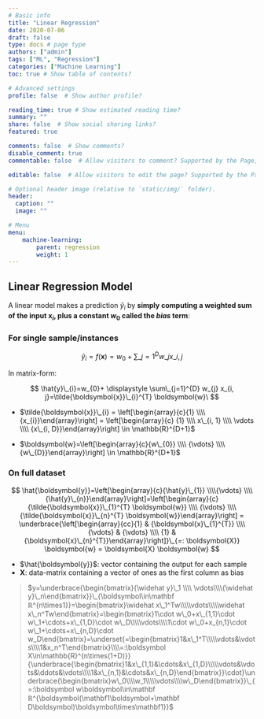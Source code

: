 ```yaml
---
# Basic info
title: "Linear Regression"
date: 2020-07-06
draft: false
type: docs # page type
authors: ["admin"]
tags: ["ML", "Regression"]
categories: ["Machine Learning"]
toc: true # Show table of contents?

# Advanced settings
profile: false  # Show author profile?

reading_time: true # Show estimated reading time?
summary: ""
share: false  # Show social sharing links?
featured: true

comments: false  # Show comments?
disable_comment: true
commentable: false  # Allow visitors to comment? Supported by the Page, Post, and Docs content types.

editable: false  # Allow visitors to edit the page? Supported by the Page, Post, and Docs content types.

# Optional header image (relative to `static/img/` folder).
header:
  caption: ""
  image: ""

# Menu
menu: 
    machine-learning:
        parent: regression
        weight: 1
---
```


## Linear Regression Model

A linear model makes a prediction $\hat{y}_i$ by **simply computing a weighted sum of the input $\boldsymbol{x}_i$, plus a constant $w_0$ called the _bias_ term**:

### For single sample/instances

$$
\hat{y}_i = f \left( \boldsymbol{x} \right) = w_0 + \sum\_{j=1}^{D}w\_{j} x\_{i, j}
$$

In matrix-form:

$$
\hat{y}\_{i}=w_{0}+ \displaystyle \sum\_{j=1}^{D} w_{j} x_{i, j}=\tilde{\boldsymbol{x}}\_{i}^{T} \boldsymbol{w}\
$$

- $\tilde{\boldsymbol{x}}\_{i} = \left[\begin{array}{c}{1} \\\\ {x_{i}}\end{array}\right] = \left[\begin{array}{c} {1} \\\\ x\_{i, 1} \\\\ \vdots \\\\ {x\_{i, D}}\end{array}\right] \in \mathbb{R}^{D+1}$

- $\boldsymbol{w}=\left[\begin{array}{c}{w\_{0}} \\\\ {\vdots} \\\\ {w\_{D}}\end{array}\right] \in \mathbb{R}^{D+1}$

### On full dataset

$$
\hat{\boldsymbol{y}}=\left[\begin{array}{c}{\hat{y}\_{1}} \\\\{\vdots} \\\\ {\hat{y}\_{n}}\end{array}\right]=\left[\begin{array}{c}{\tilde{\boldsymbol{x}}\_{1}^{T} \boldsymbol{w}} \\\\ {\vdots} \\\\ {\tilde{\boldsymbol{x}}\_{n}^{T} \boldsymbol{w}}\end{array}\right] = \underbrace{\left[\begin{array}{cc}{1} & {\boldsymbol{x}\_{1}^{T}} \\\\ {\vdots} & {\vdots} \\\\ {1} & {\boldsymbol{x}\_{n}^{T}}\end{array}\right]}\_{=: \boldsymbol{X}} \boldsymbol{w} = \boldsymbol{X} \boldsymbol{w}
$$

- $\hat{\boldsymbol{y}}$: vector containing the output for each sample
- $\boldsymbol{X}$: data-matrix containing a vector of ones as the first column as bias

> $y=\underbrace{\begin{bmatrix}{\widehat y}\_1 \\\\ \vdots\\\\{\widehat y}\_n\end{bmatrix}}\_{\boldsymbol\in\mathbf ℝ^{n\times1}}=\begin{bmatrix}\widehat x\_1^Tw\\\\\vdots\\\\\widehat x\_n^Tw\end{bmatrix}=\begin{bmatrix}1\cdot w\_0+x\_{1,1}\cdot w\_1+\cdots+x\_{1,D}\cdot w\_D\\\\\vdots\\\\1\cdot w\_0+x_{n,1}\cdot w\_1+\cdots+x\_{n,D}\cdot w_D\end{bmatrix}=\underset{=\begin{bmatrix}1&x\_1^T\\\\\vdots&\vdots\\\\1&x_n^T\end{bmatrix}\\\\=:\boldsymbol X\in\mathbb{R}^{n\times(1+D)}}{\underbrace{\begin{bmatrix}1&x\_{1,1}&\cdots&x\_{1,D}\\\\\vdots&\vdots&\ddots&\vdots\\\\1&x\_{n,1}&\cdots&x\_{n,D}\end{bmatrix}}\cdot}\underbrace{\begin{bmatrix}w\_0\\\\w_1\\\\\vdots\\\\w\_D\end{bmatrix}}\_{=:\boldsymbol w\boldsymbol\in\mathbf ℝ^{\boldsymbol(\mathbf1\boldsymbol+\mathbf D\boldsymbol)\boldsymbol\times\mathbf1}}$


